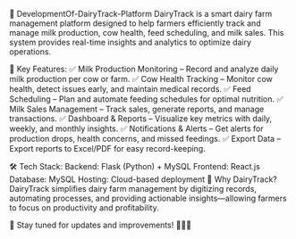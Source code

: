 📌 DevelopmentOf-DairyTrack-Platform
DairyTrack is a smart dairy farm management platform designed to help farmers efficiently track and manage milk production, cow health, feed scheduling, and milk sales. This system provides real-time insights and analytics to optimize dairy operations.

🚀 Key Features:
✅ Milk Production Monitoring – Record and analyze daily milk production per cow or farm.
✅ Cow Health Tracking – Monitor cow health, detect issues early, and maintain medical records.
✅ Feed Scheduling – Plan and automate feeding schedules for optimal nutrition.
✅ Milk Sales Management – Track sales, generate reports, and manage transactions.
✅ Dashboard & Reports – Visualize key metrics with daily, weekly, and monthly insights.
✅ Notifications & Alerts – Get alerts for production drops, health concerns, and missed feedings.
✅ Export Data – Export reports to Excel/PDF for easy record-keeping.

🛠 Tech Stack:
Backend: Flask (Python) + MySQL
Frontend: React.js
Database: MySQL
Hosting: Cloud-based deployment
🎯 Why DairyTrack?
DairyTrack simplifies dairy farm management by digitizing records, automating processes, and providing actionable insights—allowing farmers to focus on productivity and profitability.

🔗 Stay tuned for updates and improvements! 🚜🐄💡
